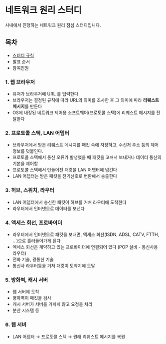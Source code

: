 # 네트워크 원리 스터디

사내에서 진행하는 네트워크 원리 점심 스터디입니다.

## 목차

- [스터디 규칙](./src/rule.md)
- 발표 순서
- 참여인원

### 1. 웹 브라우저

- 유저가 브라우저에 URL 를 입력한다
- 브라우저는 결정된 규칙에 따라 URL의 의미를 조사한 후 그 의미에 따라 **리퀘스트 메시지**를 만든다
- OS에 내장된 네트워크 제어용 소프트웨어(프로토콜 스텍)에 리퀘스트 메시지를 전달한다

### 2. 프로토콜 스텍, LAN 어뎁터

- 브라우저에서 받은 리퀘스트 메시지를 패킷 속에 저장하고, 수신처 주소 등의 제어 정보를 덧붙인다.
- 프로토콜 스텍에서 통신 오류가 발생했을 때 패킷을 고쳐서 보내거나 데이터 통신의 기본을 제어함
- 프로토콜 스텍에서 만들어진 패킷을 LAN 어뎁터에 넘긴다
- LAN 어뎁터는 받은 패킷을 전기신호로 변환해서 송출한다

### 3. 허브, 스위치, 라우터

- LAN 어뎁터에서 송신한 패킷이 허브를 거쳐 라우터에 도착한다
- 라우터에서 인터넷으로 데이터를 보낸다

### 4. 액세스 회선, 프로바이더

- 라우터에서 인터넷으로 패킷을 보내면, 엑세스 회선(ISDN, ADSL, CATV, FTTH, .. )으로 흘러들어가게 된다
- 엑세스 회선은 계약하고 있는 프로바이더에 연결되어 있다 (POP 설비 - 통신사용 라우터)
- 전화 기술, 광통신 기술
- 통신사 라우터등을 거쳐 패킷이 도착지에 도달

### 5. 방화벽, 캐시 서버

- 웹 서버에 도착
- 병하벽이 패킷을 검사
- 캐시 서버가 서버를 거치치 않고 요청을 처리
- 분산 시스템 등

### 6. 웹 서버

- LAN 어뎁터 → 프로토콜 스텍 → 원래 리퀘스트 메시지를 복원
